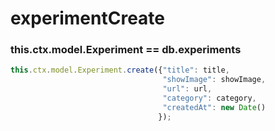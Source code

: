 # experimentCreate

### this.ctx.model.Experiment == db.experiments

```javascript
this.ctx.model.Experiment.create({"title": title, 
                                  "showImage": showImage, 
                                  "url": url, 
                                  "category": category, 
                                  "createdAt": new Date()
                                 });
```

